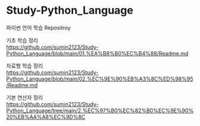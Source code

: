 # Study-Python_Language
파이썬 언어 학습 Repositroy

기초 학습 정리 \
https://github.com/sumin2123/Study-Python_Language/blob/main/01.%EA%B8%B0%EC%B4%88/Readme.md

자료형 학습 정리 \
https://github.com/sumin2123/Study-Python_Language/blob/main/02.%EC%9E%90%EB%A3%8C%ED%98%95/Readme.md

기본 연산자 정리 \
https://github.com/sumin2123/Study-Python_Language/tree/main/2.%EC%97%B0%EC%82%B0%EC%9E%90%20%EB%AA%A8%EC%9D%8C
